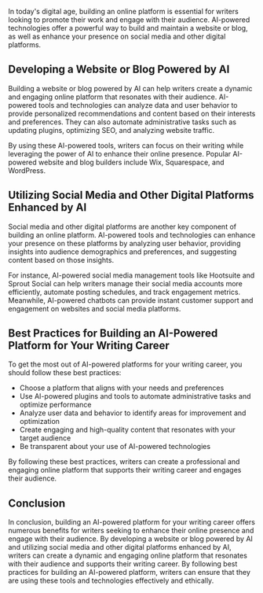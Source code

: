 

In today's digital age, building an online platform is essential for writers looking to promote their work and engage with their audience. AI-powered technologies offer a powerful way to build and maintain a website or blog, as well as enhance your presence on social media and other digital platforms.

Developing a Website or Blog Powered by AI
------------------------------------------

Building a website or blog powered by AI can help writers create a dynamic and engaging online platform that resonates with their audience. AI-powered tools and technologies can analyze data and user behavior to provide personalized recommendations and content based on their interests and preferences. They can also automate administrative tasks such as updating plugins, optimizing SEO, and analyzing website traffic.

By using these AI-powered tools, writers can focus on their writing while leveraging the power of AI to enhance their online presence. Popular AI-powered website and blog builders include Wix, Squarespace, and WordPress.

Utilizing Social Media and Other Digital Platforms Enhanced by AI
-----------------------------------------------------------------

Social media and other digital platforms are another key component of building an online platform. AI-powered tools and technologies can enhance your presence on these platforms by analyzing user behavior, providing insights into audience demographics and preferences, and suggesting content based on those insights.

For instance, AI-powered social media management tools like Hootsuite and Sprout Social can help writers manage their social media accounts more efficiently, automate posting schedules, and track engagement metrics. Meanwhile, AI-powered chatbots can provide instant customer support and engagement on websites and social media platforms.

Best Practices for Building an AI-Powered Platform for Your Writing Career
--------------------------------------------------------------------------

To get the most out of AI-powered platforms for your writing career, you should follow these best practices:

* Choose a platform that aligns with your needs and preferences
* Use AI-powered plugins and tools to automate administrative tasks and optimize performance
* Analyze user data and behavior to identify areas for improvement and optimization
* Create engaging and high-quality content that resonates with your target audience
* Be transparent about your use of AI-powered technologies

By following these best practices, writers can create a professional and engaging online platform that supports their writing career and engages their audience.

Conclusion
----------

In conclusion, building an AI-powered platform for your writing career offers numerous benefits for writers seeking to enhance their online presence and engage with their audience. By developing a website or blog powered by AI and utilizing social media and other digital platforms enhanced by AI, writers can create a dynamic and engaging online platform that resonates with their audience and supports their writing career. By following best practices for building an AI-powered platform, writers can ensure that they are using these tools and technologies effectively and ethically.
